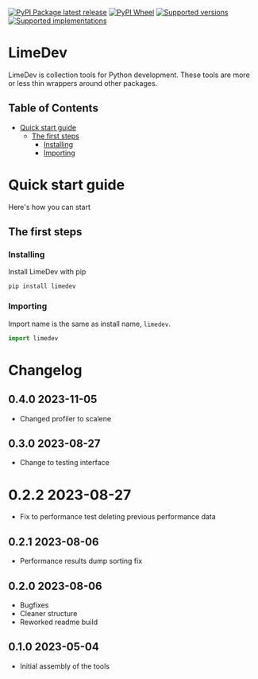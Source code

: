 [![PyPI Package latest release](https://img.shields.io/pypi/v/limedev.svg)][1]
[![PyPI Wheel](https://img.shields.io/pypi/wheel/limedev.svg)][1]
[![Supported versions](https://img.shields.io/pypi/pyversions/limedev.svg)][1]
[![Supported implementations](https://img.shields.io/pypi/implementation/limedev.svg)][1]

# LimeDev <!-- omit in toc -->

LimeDev is collection tools for Python development. These tools are more or less thin wrappers around other packages.

## Table of Contents <!-- omit in toc -->

- [Quick start guide](#quick-start-guide)
    - [The first steps](#the-first-steps)
        - [Installing](#installing)
        - [Importing](#importing)

# Quick start guide

Here's how you can start

## The first steps

### Installing

Install LimeDev with pip

```
pip install limedev
```

### Importing

Import name is the same as install name, `limedev`.

```python
import limedev
```

# Changelog <!-- omit in toc -->

## 0.4.0 2023-11-05 <!-- omit in toc -->

- Changed profiler to scalene

## 0.3.0 2023-08-27 <!-- omit in toc -->

- Change to testing interface
# 0.2.2 2023-08-27

- Fix to performance test deleting previous performance data

## 0.2.1 2023-08-06 <!-- omit in toc -->

- Performance results dump sorting fix

## 0.2.0 2023-08-06 <!-- omit in toc -->

- Bugfixes
- Cleaner structure
- Reworked readme build

## 0.1.0 2023-05-04 <!-- omit in toc -->

- Initial assembly of the tools

[1]: <https://pypi.org/project/limedev> "Project PyPI page"
